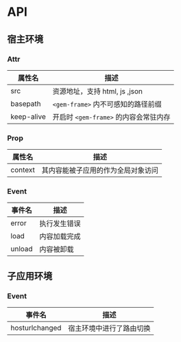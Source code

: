 # API

## 宿主环境

### Attr

| 属性名     | 描述                                  |
| ---------- | ------------------------------------- |
| src        | 资源地址，支持 html, js ,json         |
| basepath   | `<gem-frame>` 内不可感知的路径前缀    |
| keep-alive | 开启时 `<gem-frame>` 的内容会常驻内存 |

### Prop

| 属性名  | 描述                               |
| ------- | ---------------------------------- |
| context | 其内容能被子应用的作为全局对象访问 |

### Event

| 事件名 | 描述         |
| ------ | ------------ |
| error  | 执行发生错误 |
| load   | 内容加载完成 |
| unload | 内容被卸载   |

## 子应用环境

### Event

| 事件名         | 描述                     |
| -------------- | ------------------------ |
| hosturlchanged | 宿主环境中进行了路由切换 |
